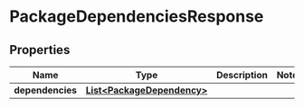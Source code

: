
# PackageDependenciesResponse

## Properties
Name | Type | Description | Notes
------------ | ------------- | ------------- | -------------
**dependencies** | [**List&lt;PackageDependency&gt;**](PackageDependency.md) |  | 




